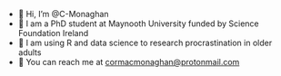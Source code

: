 - 👋 Hi, I’m @C-Monaghan
- 👀 I am a PhD student at Maynooth University funded by Science Foundation Ireland
- 🧠 I am using R and data science to research procrastination in older adults
- 📧 You can reach me at cormacmonaghan@protonmail.com

<!---
C-Monaghan/C-Monaghan is a ✨ special ✨ repository because its `README.md` (this file) appears on your GitHub profile.
You can click the Preview link to take a look at your changes.
--->
